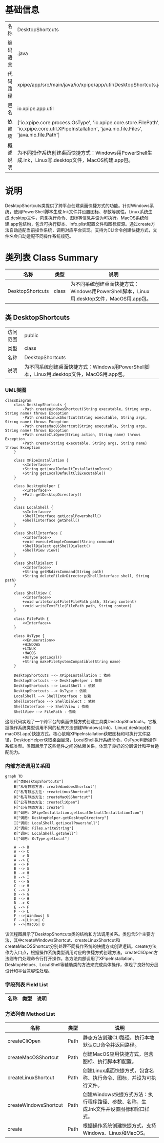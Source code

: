 # 基础信息

|      |      |
|------|------|
| 名称 | DesktopShortcuts |
| 编码语言 | .java |
| 代码路径 | xpipe/app/src/main/java/io/xpipe/app/util/DesktopShortcuts.java |
| 包名 | io.xpipe.app.util |
| 依赖项 | ['io.xpipe.core.process.OsType', 'io.xpipe.core.store.FilePath', 'io.xpipe.core.util.XPipeInstallation', 'java.nio.file.Files', 'java.nio.file.Path'] |
| 概述说明 | 为不同操作系统创建桌面快捷方式：Windows用PowerShell生成.lnk，Linux写.desktop文件，MacOS构建.app包。 |

# 说明

DesktopShortcuts类提供了跨平台创建桌面快捷方式的功能。针对Windows系统，使用PowerShell脚本生成.lnk文件并设置图标、参数等属性。Linux系统生成.desktop文件，包含执行命令、图标等信息并设为可执行。MacOS系统创建.app包结构，包含可执行脚本、Info.plist配置文件和图标资源。通过create方法自动适配当前操作系统，调用对应平台实现。支持为CLI命令创建快捷方式，文件名会自动适配不同操作系统规范。

# 类列表 Class Summary

| 名称   | 类型  | 说明 |
|-------|------|-------------|
| DesktopShortcuts | class | 为不同系统创建桌面快捷方式：Windows用PowerShell脚本，Linux用.desktop文件，MacOS用.app包。 |



## 类 DesktopShortcuts

|      |      |
|------|------|
| 访问范围 | public |
| 类型 | class |
| 名称 | DesktopShortcuts |
| 说明 | 为不同系统创建桌面快捷方式：Windows用PowerShell脚本，Linux用.desktop文件，MacOS用.app包。 |


### UML类图

```mermaid
classDiagram
    class DesktopShortcuts {
        -Path createWindowsShortcut(String executable, String args, String name) throws Exception
        -Path createLinuxShortcut(String executable, String args, String name) throws Exception
        -Path createMacOSShortcut(String executable, String args, String name) throws Exception
        +Path createCliOpen(String action, String name) throws Exception
        +Path create(String executable, String args, String name) throws Exception
    }

    class XPipeInstallation {
        <<Interface>>
        +String getLocalDefaultInstallationIcon()
        +String getLocalDefaultCliExecutable()
    }

    class DesktopHelper {
        <<Interface>>
        +Path getDesktopDirectory()
    }

    class LocalShell {
        <<Interface>>
        +ShellInterface getLocalPowershell()
        +ShellInterface getShell()
    }

    class ShellInterface {
        <<Interface>>
        +void executeSimpleCommand(String command)
        +ShellDialect getShellDialect()
        +ShellView view()
    }

    class ShellDialect {
        <<Interface>>
        +String getMkdirsCommand(String path)
        +String deleteFileOrDirectory(ShellInterface shell, String path)
    }

    class ShellView {
        <<Interface>>
        +void writeScriptFile(FilePath path, String content)
        +void writeTextFile(FilePath path, String content)
    }

    class FilePath {
        <<Interface>>
    }

    class OsType {
        <<Enumeration>>
        +WINDOWS
        +LINUX
        +MACOS
        +OsType getLocal()
        +String makeFileSystemCompatible(String name)
    }

    DesktopShortcuts --> XPipeInstallation : 依赖
    DesktopShortcuts --> DesktopHelper : 依赖
    DesktopShortcuts --> LocalShell : 依赖
    DesktopShortcuts --> OsType : 依赖
    LocalShell --> ShellInterface : 依赖
    ShellInterface --> ShellDialect : 依赖
    ShellInterface --> ShellView : 依赖
    ShellView --> FilePath : 依赖
```

这段代码实现了一个跨平台的桌面快捷方式创建工具类DesktopShortcuts，它根据操作系统类型调用不同的私有方法创建Windows(.lnk)、Linux(.desktop)和macOS(.app)快捷方式。核心依赖XPipeInstallation获取图标和可执行文件路径，DesktopHelper获取桌面目录，LocalShell执行系统命令，OsType判断操作系统类型。类图展示了这些组件之间的依赖关系，体现了良好的分层设计和平台适配能力。


### 内部方法调用关系图

```mermaid
graph TD
    A["类DesktopShortcuts"]
    B["私有静态方法: createWindowsShortcut"]
    C["私有静态方法: createLinuxShortcut"]
    D["私有静态方法: createMacOSShortcut"]
    E["公有静态方法: createCliOpen"]
    F["公有静态方法: create"]
    G["调用: XPipeInstallation.getLocalDefaultInstallationIcon"]
    H["调用: DesktopHelper.getDesktopDirectory"]
    I["调用: LocalShell.getLocalPowershell"]
    J["调用: Files.writeString"]
    K["调用: LocalShell.getShell"]
    L["调用: OsType.getLocal"]

    A --> B
    A --> C
    A --> D
    A --> E
    A --> F
    B --> G
    B --> H
    B --> I
    C --> G
    C --> H
    C --> J
    D --> G
    D --> H
    D --> K
    E --> F
    F --> L
    F -->|Windows| B
    F -->|Linux| C
    F -->|MacOS| D
```

该流程图展示了DesktopShortcuts类的结构和方法调用关系。类包含5个主要方法，其中createWindowsShortcut、createLinuxShortcut和createMacOSShortcut分别处理不同操作系统的快捷方式创建逻辑。create方法作为入口点，根据操作系统类型调用对应的快捷方式创建方法。createCliOpen方法则专门处理命令行打开操作。各方法内部调用了XPipeInstallation、DesktopHelper、LocalShell等辅助类的方法来完成具体操作，体现了良好的分层设计和平台兼容性处理。

### 字段列表 Field List

| 名称  | 类型  | 说明 |
|-------|-------|------|

### 方法列表 Method List

| 名称  | 类型  | 说明 |
|-------|-------|------|
| createCliOpen | Path | 静态方法创建CLI路径，执行本地默认CLI命令并返回路径。 |
| createMacOSShortcut | Path | 创建MacOS应用快捷方式，包含图标、执行脚本和配置。 |
| createLinuxShortcut | Path | 创建Linux桌面快捷方式，包含名称、执行命令、图标，并设为可执行文件。 |
| createWindowsShortcut | Path | 创建Windows快捷方式方法：执行程序路径、参数、名称，生成.lnk文件并设置图标和窗口样式。 |
| create | Path | 根据操作系统创建快捷方式，支持Windows、Linux和MacOS。 |




